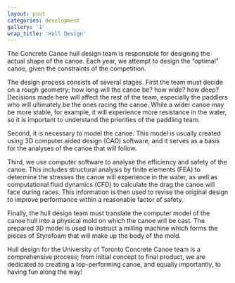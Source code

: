 ```yaml
---
layout: post
categories: development
gallery: '1'
wrap_title: 'Hull Design'
---
```


The Concrete Canoe hull design team is responsible for designing the actual shape of the canoe. Each year, we attempt to design the “optimal” canoe, given the constraints of the competition.

The design process consists of several stages. First the team must decide on a rough geometry; how long will the canoe be? how wide? how deep? Decisions made here will affect the rest of the team, especially the paddlers who will ultimately be the ones racing the canoe. While a wider canoe may be more stable, for example, it will experience more resistance in the water, so it is important to understand the priorities of the paddling team.

Second, it is necessary to model the canoe. This model is usually created using 3D computer aided design (CAD) software, and it serves as a basis for the analyses of the canoe that will follow.

Third, we use computer software to analyse the efficiency and safety of the canoe. This includes structural analysis by finite elements (FEA) to determine the stresses the canoe will experience in the water, as well as computational fluid dynamics (CFD) to calculate the drag the canoe will face during races. This information is then used to revise the original design to improve performance within a reasonable factor of safety.


Finally, the hull design team must translate the computer model of the canoe hull into a physical mold on which the canoe will be cast. The prepared 3D model is used to instruct a milling machine which forms the pieces of Styrofoam that will make up the body of the mold.

Hull design for the University of Toronto Concrete Canoe team is a comprehensive process; from initial concept to final product, we are dedicated to creating a top-performing canoe, and equally importantly, to having fun along the way!

